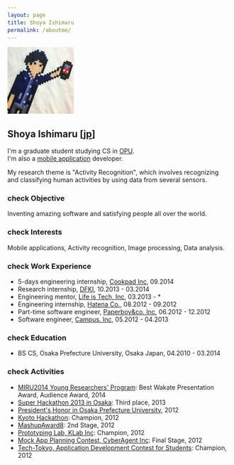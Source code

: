 ```yaml
---
layout: page
title: Shoya Ishimaru
permalink: /aboutme/
---
```

<img src="/assets/img/birthday.png" class="image-on-frame image-trimmed-by-circle" width="150px" alt="Shoya Ishimaru">

## Shoya Ishimaru [[jp](/aboutme/jp/)]

I'm a graduate student studying CS in [OPU](http://www.osakafu-u.ac.jp/english/index.html).<br>
I'm also a [mobile application](/development/) developer.

My research theme is "Activity Recognition", which involves recognizing and classifying human activities by using data from several sensors.

### <span class="lsf">check</span> Objective

Inventing amazing software and satisfying people all over the world.

### <span class="lsf">check</span> Interests

Mobile applications, Activity recognition, Image processing, Data analysis.

### <span class="lsf">check</span> Work Experience

* 5-days engineering internship, <a href="https://info.cookpad.com/">Cookpad Inc</a>, 09.2014
* Research internship, <a href="http://www.dfki.de/web/">DFKI</a>, 10.2013 - 03.2014
* Engineering mentor, <a href="http://life-is-tech.com/">Life is Tech, Inc</a>, 03.2013 - *
* Engineering internship, <a href="http://www.hatena.ne.jp/">Hatena Co.</a>, 08.2012 - 09.2012
* Part-time software engineer, <a href="http://www.paperboy.co.jp/">Paperboy&co. Inc</a>, 06.2012 - 12.2012
* Software engineer, <a href="http://campus-inc.org/">Campus. Inc</a>, 05.2012 - 04.2013

### <span class="lsf">check</span> Education

* BS CS, Osaka Prefecture University, Osaka Japan, 04.2010 - 03.2014

### <span class="lsf">check</span> Activities

* <a href="https://sites.google.com/site/miru2014okayama/wakate">MIRU2014 Young Researchers' Program</a>: Best Wakate Presentation Award, Audience Award, 2014
* <a href="http://jp.startup-dating.com/2013/05/super-hackathon-2013-in-osak">Super Hackathon 2013 in Osaka</a>: Third place, 2013
* <a href="http://mrk1869.com/blog/honor/">President's Honor in Osaka Prefecture University</a>, 2012
* <a href="http://bussorenre.com/?p=45">Kyoto Hackathon</a>: Champion, 2012
* <a href="http://ma8.mashupaward.jp/">MashupAward8</a>: 2nd Stage, 2012
* <a href="http://internship.blog.klab.jp/2012/08/10/ptlab1-day1/">Prototyping Lab, KLab Inc</a>: Champion, 2012
* <a href="https://www.cyberagent.co.jp/list/mockplan.html">Mock App Planning Contest, CyberAgent Inc</a>: Final Stage, 2012
* <a href="http://tech-tokyo.com/?p=679">Tech-Tokyo, Application Development Contest for Students</a>: Champion, 2012
